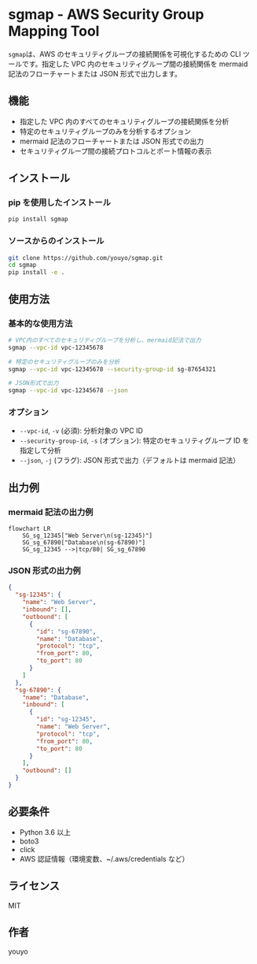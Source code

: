# sgmap - AWS Security Group Mapping Tool

`sgmap`は、AWS のセキュリティグループの接続関係を可視化するための CLI ツールです。指定した VPC 内のセキュリティグループ間の接続関係を mermaid 記法のフローチャートまたは JSON 形式で出力します。

## 機能

- 指定した VPC 内のすべてのセキュリティグループの接続関係を分析
- 特定のセキュリティグループのみを分析するオプション
- mermaid 記法のフローチャートまたは JSON 形式での出力
- セキュリティグループ間の接続プロトコルとポート情報の表示

## インストール

### pip を使用したインストール

```bash
pip install sgmap
```

### ソースからのインストール

```bash
git clone https://github.com/youyo/sgmap.git
cd sgmap
pip install -e .
```

## 使用方法

### 基本的な使用方法

```bash
# VPC内のすべてのセキュリティグループを分析し、mermaid記法で出力
sgmap --vpc-id vpc-12345678

# 特定のセキュリティグループのみを分析
sgmap --vpc-id vpc-12345678 --security-group-id sg-87654321

# JSON形式で出力
sgmap --vpc-id vpc-12345678 --json
```

### オプション

- `--vpc-id`, `-v` (必須): 分析対象の VPC ID
- `--security-group-id`, `-s` (オプション): 特定のセキュリティグループ ID を指定して分析
- `--json`, `-j` (フラグ): JSON 形式で出力（デフォルトは mermaid 記法）

## 出力例

### mermaid 記法の出力例

```mermaid
flowchart LR
    SG_sg_12345["Web Server\n(sg-12345)"]
    SG_sg_67890["Database\n(sg-67890)"]
    SG_sg_12345 -->|tcp/80| SG_sg_67890
```

### JSON 形式の出力例

```json
{
  "sg-12345": {
    "name": "Web Server",
    "inbound": [],
    "outbound": [
      {
        "id": "sg-67890",
        "name": "Database",
        "protocol": "tcp",
        "from_port": 80,
        "to_port": 80
      }
    ]
  },
  "sg-67890": {
    "name": "Database",
    "inbound": [
      {
        "id": "sg-12345",
        "name": "Web Server",
        "protocol": "tcp",
        "from_port": 80,
        "to_port": 80
      }
    ],
    "outbound": []
  }
}
```

## 必要条件

- Python 3.6 以上
- boto3
- click
- AWS 認証情報（環境変数、~/.aws/credentials など）

## ライセンス

MIT

## 作者

youyo
